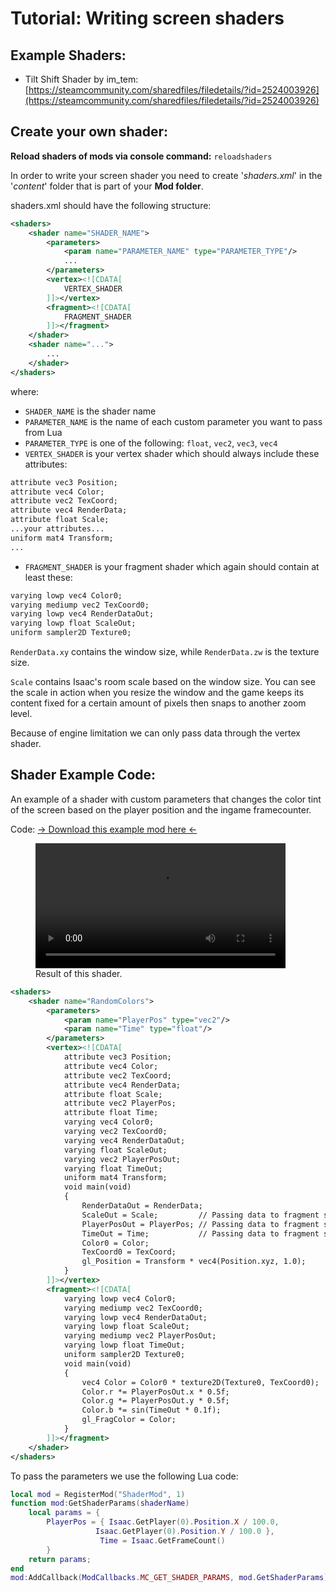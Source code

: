 # Tutorial: Writing screen shaders

## Example Shaders:
* Tilt Shift Shader by im_tem: [https://steamcommunity.com/sharedfiles/filedetails/?id=2524003926](https://steamcommunity.com/sharedfiles/filedetails/?id=2524003926)

## Create your own shader:
**Reload shaders of mods via console command:** `reloadshaders`

In order to write your screen shader you need to create '_shaders.xml_' in the '_content_' folder that is part of your **Mod folder**.

shaders.xml should have the following structure:

```xml
<shaders>
    <shader name="SHADER_NAME">
        <parameters>
            <param name="PARAMETER_NAME" type="PARAMETER_TYPE"/>
            ...
        </parameters>
        <vertex><![CDATA[
            VERTEX_SHADER
        ]]></vertex>
        <fragment><![CDATA[
            FRAGMENT_SHADER
        ]]></fragment>
    </shader>
    <shader name="...">
        ...
    </shader>
</shaders>
```

where:

*   `SHADER_NAME` is the shader name
*   `PARAMETER_NAME` is the name of each custom parameter you want to pass from Lua
*   `PARAMETER_TYPE` is one of the following: `float`, `vec2`, `vec3`, `vec4`
*   `VERTEX_SHADER` is your vertex shader which should always include these attributes:


```xml
attribute vec3 Position;                                        
attribute vec4 Color;                                           
attribute vec2 TexCoord;                                        
attribute vec4 RenderData;                                                                  
attribute float Scale;
...your attributes...
uniform mat4 Transform; 
...
```

*   `FRAGMENT_SHADER` is your fragment shader which again should contain at least these:

```xml
varying lowp vec4 Color0;                                       
varying mediump vec2 TexCoord0;                             
varying lowp vec4 RenderDataOut;
varying lowp float ScaleOut;            
uniform sampler2D Texture0;
```

`RenderData.xy` contains the window size, while `RenderData.zw` is the texture size.

`Scale` contains Isaac's room scale based on the window size. You can see the scale in action when you resize the window and the game keeps its content fixed for a certain amount of pixels then snaps to another zoom level.

Because of engine limitation we can only pass data through the vertex shader.

## Shader Example Code:
An example of a shader with custom parameters that changes the color tint of the screen based on the player position and the ingame framecounter.

Code: [→ Download this example mod here ←](../customData/shader_example_mod.zip)
<figure class="video_container">
  <video controls="true" allowfullscreen="true" style="width:25rem">
    <source src="../customData/shader example preview.mp4" type="video/mp4">
  </video>
  <figcaption>Result of this shader.</figcaption>
</figure>


```xml
<shaders>
    <shader name="RandomColors">
        <parameters>
            <param name="PlayerPos" type="vec2"/>
            <param name="Time" type="float"/>
        </parameters>
        <vertex><![CDATA[
            attribute vec3 Position;                                        
            attribute vec4 Color;                                           
            attribute vec2 TexCoord;                                        
            attribute vec4 RenderData;                                                                  
            attribute float Scale;
            attribute vec2 PlayerPos;
            attribute float Time;
            varying vec4 Color0;                                            
            varying vec2 TexCoord0;                                     
            varying vec4 RenderDataOut; 
            varying float ScaleOut;
            varying vec2 PlayerPosOut;
            varying float TimeOut;
            uniform mat4 Transform;                                     
            void main(void)                                             
            {                                                               
                RenderDataOut = RenderData;                             
                ScaleOut = Scale;         // Passing data to fragment shader    
                PlayerPosOut = PlayerPos; // Passing data to fragment shader
                TimeOut = Time;           // Passing data to fragment shader
                Color0 = Color;                                             
                TexCoord0 = TexCoord;
                gl_Position = Transform * vec4(Position.xyz, 1.0);          
            }
        ]]></vertex>
        <fragment><![CDATA[
            varying lowp vec4 Color0;                                       
            varying mediump vec2 TexCoord0;                             
            varying lowp vec4 RenderDataOut;
            varying lowp float ScaleOut;            
            varying mediump vec2 PlayerPosOut;
            varying lowp float TimeOut; 
            uniform sampler2D Texture0;                                         
            void main(void)                                             
            {                                                               
                vec4 Color = Color0 * texture2D(Texture0, TexCoord0);       
                Color.r *= PlayerPosOut.x * 0.5f;
                Color.g *= PlayerPosOut.y * 0.5f;
                Color.b *= sin(TimeOut * 0.1f);
                gl_FragColor = Color;
            }
        ]]></fragment>
    </shader>
</shaders>
```

To pass the parameters we use the following Lua code:
```lua
local mod = RegisterMod("ShaderMod", 1)
function mod:GetShaderParams(shaderName)
    local params = { 
        PlayerPos = { Isaac.GetPlayer(0).Position.X / 100.0,
                   Isaac.GetPlayer(0).Position.Y / 100.0 },
                    Time = Isaac.GetFrameCount()
        }
    return params;
end
mod:AddCallback(ModCallbacks.MC_GET_SHADER_PARAMS, mod.GetShaderParams)
```
